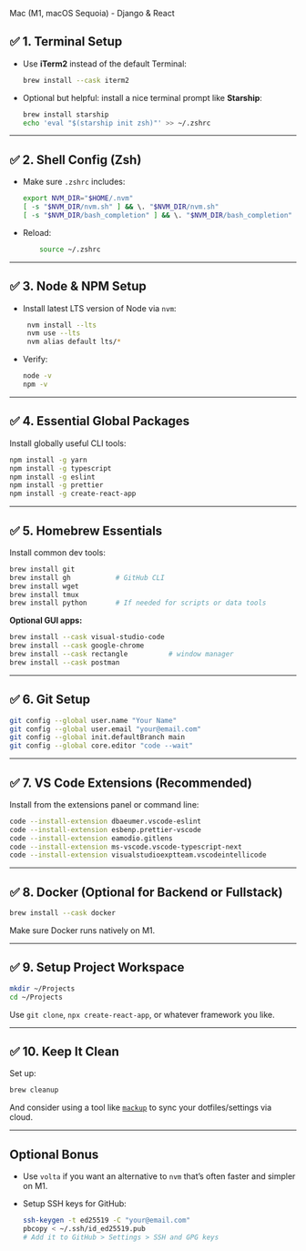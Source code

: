 Mac (M1, macOS Sequoia) - Django & React
## ✅ 1. **Terminal Setup**

- Use **iTerm2** instead of the default Terminal:
    
	```bash
	brew install --cask iterm2
	```
    
- Optional but helpful: install a nice terminal prompt like **Starship**:
    
	```bash
	brew install starship
	echo 'eval "$(starship init zsh)"' >> ~/.zshrc
	```
    

---

## ✅ 2. **Shell Config (Zsh)**

- Make sure `.zshrc` includes:
    
    ```bash
	export NVM_DIR="$HOME/.nvm"
	[ -s "$NVM_DIR/nvm.sh" ] && \. "$NVM_DIR/nvm.sh"
	[ -s "$NVM_DIR/bash_completion" ] && \. "$NVM_DIR/bash_completion"
	```
    
- Reload:
    
    ```bash
	    source ~/.zshrc
	```

---

## ✅ 3. **Node & NPM Setup**

- Install latest LTS version of Node via `nvm`:
   ```bash
	nvm install --lts
	nvm use --lts
	nvm alias default lts/*
	```
    
- Verify:
	```bash
	node -v
	npm -v
	``` 

    

---

## ✅ 4. **Essential Global Packages**

Install globally useful CLI tools:

```bash
npm install -g yarn
npm install -g typescript
npm install -g eslint
npm install -g prettier
npm install -g create-react-app
```

---

## ✅ 5. **Homebrew Essentials**

Install common dev tools:

```bash
brew install git
brew install gh           # GitHub CLI
brew install wget
brew install tmux
brew install python       # If needed for scripts or data tools
```

**Optional GUI apps:**

```bash
brew install --cask visual-studio-code
brew install --cask google-chrome
brew install --cask rectangle          # window manager
brew install --cask postman
```

---

## ✅ 6. **Git Setup**

```bash
git config --global user.name "Your Name"
git config --global user.email "your@email.com"
git config --global init.defaultBranch main
git config --global core.editor "code --wait"
```

---

## ✅ 7. **VS Code Extensions (Recommended)**

Install from the extensions panel or command line:

```bash
code --install-extension dbaeumer.vscode-eslint
code --install-extension esbenp.prettier-vscode
code --install-extension eamodio.gitlens
code --install-extension ms-vscode.vscode-typescript-next
code --install-extension visualstudioexptteam.vscodeintellicode
```

---

## ✅ 8. **Docker (Optional for Backend or Fullstack)**

```bash
brew install --cask docker
```

Make sure Docker runs natively on M1.

---

## ✅ 9. **Setup Project Workspace**

```bash
mkdir ~/Projects
cd ~/Projects
```

Use `git clone`, `npx create-react-app`, or whatever framework you like.

---

## ✅ 10. **Keep It Clean**

Set up:

```bash
brew cleanup
```

And consider using a tool like [`mackup`](https://github.com/lra/mackup) to sync your dotfiles/settings via cloud.

---

## Optional Bonus

- Use `volta` if you want an alternative to `nvm` that’s often faster and simpler on M1.
    
- Setup SSH keys for GitHub:
    ```bash
    ssh-keygen -t ed25519 -C "your@email.com"
	pbcopy < ~/.ssh/id_ed25519.pub
	# Add it to GitHub > Settings > SSH and GPG keys
	```